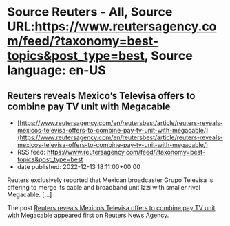 # Source Reuters - All, Source URL:https://www.reutersagency.com/feed/?taxonomy=best-topics&post_type=best, Source language: en-US

## Reuters reveals Mexico’s Televisa offers to combine pay TV unit with Megacable
 - [https://www.reutersagency.com/en/reutersbest/article/reuters-reveals-mexicos-televisa-offers-to-combine-pay-tv-unit-with-megacable/](https://www.reutersagency.com/en/reutersbest/article/reuters-reveals-mexicos-televisa-offers-to-combine-pay-tv-unit-with-megacable/)
 - RSS feed: https://www.reutersagency.com/feed/?taxonomy=best-topics&post_type=best
 - date published: 2022-12-13 18:11:00+00:00

<p>Reuters exclusively reported that Mexican broadcaster Grupo Televisa is offering to merge its cable and broadband unit Izzi with smaller rival Megacable. [&#8230;]</p>
<p>The post <a href="https://www.reutersagency.com/en/reutersbest/article/reuters-reveals-mexicos-televisa-offers-to-combine-pay-tv-unit-with-megacable/" rel="nofollow">Reuters reveals Mexico&#8217;s Televisa offers to combine pay TV unit with Megacable</a> appeared first on <a href="https://www.reutersagency.com/en/" rel="nofollow">Reuters News Agency</a>.</p>
